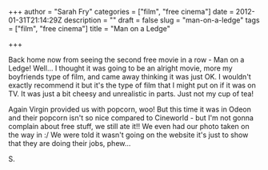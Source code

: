 +++
author = "Sarah Fry"
categories = ["film", "free cinema"]
date = 2012-01-31T21:14:29Z
description = ""
draft = false
slug = "man-on-a-ledge"
tags = ["film", "free cinema"]
title = "Man on a Ledge"

+++


Back home now from seeing the second free movie in a row - Man on a Ledge! Well... I thought it was going to be an alright movie, more my boyfriends type of film, and came away thinking it was just OK. I wouldn't exactly recommend it but it's the type of film that I might put on if it was on TV. It was just a bit cheesy and unrealistic in parts. Just not my cup of tea!

Again Virgin provided us with popcorn, woo! But this time it was in Odeon and their popcorn isn't so nice compared to Cineworld - but I'm not gonna complain about free stuff, we still ate it!! We even had our photo taken on the way in :/ We were told it wasn't going on the website it's just to show that they are doing their jobs, phew...

S.

